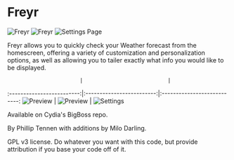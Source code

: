 Freyr
=================

![Freyr](/preview1.PNG)
![Freyr](/preview2.PNG)
![Settings Page](/preview3.JPG)

Freyr allows you to quickly check your Weather forecast from the homescreen, offering a variety of customization and personalization options, as well as allowing you to tailer exactly what info you would like to be displayed.

                           |                           |  
:-------------------------:|:-------------------------:|:---------------------------:
![Preview](/preview1.png)  | ![Preview](/preview2.png) |  ![Settings](/preview3.png)

Available on Cydia's BigBoss repo.

By Phillip Tennen with additions by Milo Darling.

GPL v3 license. Do whatever you want with this code, but provide attribution if you base your code off of it.
